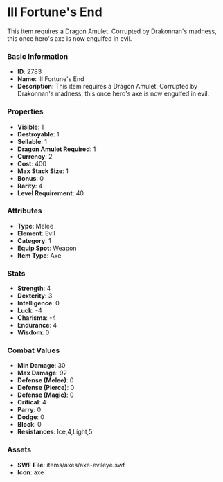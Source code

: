 # Ill Fortune's End

This item requires a Dragon Amulet. Corrupted by Drakonnan's madness, this once hero's axe is now engulfed in evil.

### Basic Information

- **ID**: 2783
- **Name**: Ill Fortune&#039;s End
- **Description**: This item requires a Dragon Amulet. Corrupted by Drakonnan&#039;s madness, this once hero&#039;s axe is now engulfed in evil.

### Properties

- **Visible**: 1
- **Destroyable**: 1
- **Sellable**: 1
- **Dragon Amulet Required**: 1
- **Currency**: 2
- **Cost**: 400
- **Max Stack Size**: 1
- **Bonus**: 0
- **Rarity**: 4
- **Level Requirement**: 40

### Attributes

- **Type**: Melee
- **Element**: Evil
- **Category**: 1
- **Equip Spot**: Weapon
- **Item Type**: Axe

### Stats

- **Strength**: 4
- **Dexterity**: 3
- **Intelligence**: 0
- **Luck**: -4
- **Charisma**: -4
- **Endurance**: 4
- **Wisdom**: 0

### Combat Values

- **Min Damage**: 30
- **Max Damage**: 92
- **Defense (Melee)**: 0
- **Defense (Pierce)**: 0
- **Defense (Magic)**: 0
- **Critical**: 4
- **Parry**: 0
- **Dodge**: 0
- **Block**: 0
- **Resistances**: Ice,4,Light,5

### Assets

- **SWF File**: items/axes/axe-evileye.swf
- **Icon**: axe

